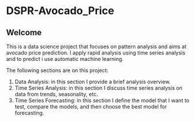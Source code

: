# DSPR-Avocado_Price

## Welcome

This is a data science project that focuses on pattern analysis and aims at avocado price prediction. I apply rapid analysis using time series analysis and to predict i use automatic machine learning.

The following sections are on this project:
1. Data Analysis: in this section I provide a brief analysis overview.
2. Time Series Analysis: in this section I discuss time series analysis on data from trends, seasonality, etc.
3. Time Series Forecasting: in this section I define the model that I want to test, compare the models, and then choose the best model for forecasting.
